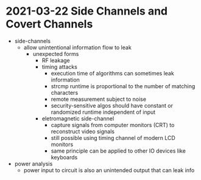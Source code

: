 # 2021-03-22 Side Channels and Covert Channels

* side-channels
  * allow unintentional information flow to leak
    * unexpected forms
      * RF leakage
      * timing attacks
        * execution  time of algorithms can sometimes leak information
        * strcmp runtime is proportional to the number of matching characters
        * remote measurement subject to noise
        * security-sensitive algos should have constant or randomized runtime independent of input
      * eletromagnetic side-channel
        * capture signals from computer monitors (CRT) to reconstruct video signals
        * still possible using timing channel of modern LCD monitors
        * same principle can be applied to other IO devices like keyboards
* power analysis
  * power input to circuit is also an unintended output that can leak info